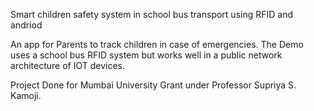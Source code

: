 Smart children safety system in school bus transport using RFID and andriod

An app for Parents to track children in case of emergencies. The Demo uses a school bus RFID system but works well in a public network architecture of IOT devices.

Project Done for Mumbai University Grant under Professor Supriya S. Kamoji.
